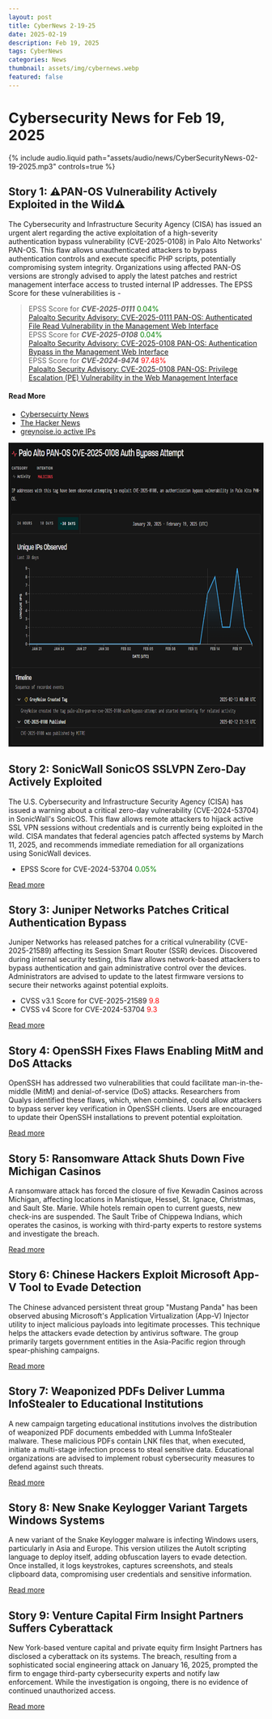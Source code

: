 ```yaml
---
layout: post
title: CyberNews 2-19-25
date: 2025-02-19
description: Feb 19, 2025
tags: CyberNews
categories: News
thumbnail: assets/img/cybernews.webp
featured: false
---
```


# Cybersecurity News for Feb 19, 2025

<div class="row mt-3">
    <div class="col-sm mt-3 mt-md-0">
        {% include audio.liquid path="assets/audio/news/CyberSecurityNews-02-19-2025.mp3" controls=true %}
    </div>
</div>

## Story 1: ⚠️PAN-OS Vulnerability Actively Exploited in the Wild⚠️

The Cybersecurity and Infrastructure Security Agency (CISA) has issued an urgent alert regarding the active exploitation of a high-severity authentication bypass vulnerability (CVE-2025-0108) in Palo Alto Networks' PAN-OS. This flaw allows unauthenticated attackers to bypass authentication controls and execute specific PHP scripts, potentially compromising system integrity. Organizations using affected PAN-OS versions are strongly advised to apply the latest patches and restrict management interface access to trusted internal IP addresses. The EPSS Score for these vulnerabilities is - 
> EPSS Score for ***CVE-2025-0111***<span style="color:green"> 0.04%</span>  
<a href="https://security.paloaltonetworks.com/CVE-2025-0111">Paloalto Security Advisory: CVE-2025-0111 PAN-OS: Authenticated File Read Vulnerability in the Management Web Interface</a>  
> EPSS Score for ***CVE-2025-0108***<span style="color:green"> 0.04%</span>  
<a href="https://security.paloaltonetworks.com/CVE-2025-0108">Paloalto Security Advisory: CVE-2025-0108 PAN-OS: Authentication Bypass in the Management Web Interface</a>  
> EPSS Score for ***CVE-2024-9474***<span style="color:red"> 97.48%</span>  
> <a href="https://security.paloaltonetworks.com/CVE-2024-9474">Paloalto Security Advisory: CVE-2025-0108 PAN-OS: Privilege Escalation (PE) Vulnerability in the Web Management Interface</a>  

#### Read More
- <a href="https://cybersecuritynews.com/pan-os-vulnerability-actively-exploited/" target="_blank">Cybersecuirty News</a>
- <a href="https://thehackernews.com/2025/02/cisa-adds-palo-alto-networks-and.html" target="_blank">The Hacker News</a>
- <a href="https://www.greynoise.io/blog/greynoise-observes-active-exploitation-of-pan-os-authentication-bypass-vulnerability-cve-2025-0108#GreyNoise" target="_blank">greynoise.io active IPs</a>  

<img src="/assets/img/security/paloalto_cve2025-0108.png" width="800" height="600">


## Story 2: SonicWall SonicOS SSLVPN Zero-Day Actively Exploited

The U.S. Cybersecurity and Infrastructure Security Agency (CISA) has issued a warning about a critical zero-day vulnerability (CVE-2024-53704) in SonicWall's SonicOS. This flaw allows remote attackers to hijack active SSL VPN sessions without credentials and is currently being exploited in the wild. CISA mandates that federal agencies patch affected systems by March 11, 2025, and recommends immediate remediation for all organizations using SonicWall devices.

- EPSS Score for CVE-2024-53704<span style="color:green"> 0.05%</span>
 

[Read more](https://cybersecuritynews.com/sonicwall-sonicos-sslvpn-rce-vulnerability-actively-exploited-in-the-wild/)

## Story 3: Juniper Networks Patches Critical Authentication Bypass

Juniper Networks has released patches for a critical vulnerability (CVE-2025-21589) affecting its Session Smart Router (SSR) devices. Discovered during internal security testing, this flaw allows network-based attackers to bypass authentication and gain administrative control over the devices. Administrators are advised to update to the latest firmware versions to secure their networks against potential exploits.

- CVSS v3.1 Score for CVE-2025-21589<span style="color:red"> 9.8</span>
- CVSS v4 Score for CVE-2024-53704<span style="color:red"> 9.3</span>

[Read more](https://www.bleepingcomputer.com/news/security/juniper-patches-critical-auth-bypass-in-session-smart-routers/)

## Story 4: OpenSSH Fixes Flaws Enabling MitM and DoS Attacks

OpenSSH has addressed two vulnerabilities that could facilitate man-in-the-middle (MitM) and denial-of-service (DoS) attacks. Researchers from Qualys identified these flaws, which, when combined, could allow attackers to bypass server key verification in OpenSSH clients. Users are encouraged to update their OpenSSH installations to prevent potential exploitation.

[Read more](https://www.csoonline.com/article/3827268/openssh-fixes-two-flaws-that-enable-a-man-in-the-middle-attack-and-denial-of-service.html)

## Story 5: Ransomware Attack Shuts Down Five Michigan Casinos

A ransomware attack has forced the closure of five Kewadin Casinos across Michigan, affecting locations in Manistique, Hessel, St. Ignace, Christmas, and Sault Ste. Marie. While hotels remain open to current guests, new check-ins are suspended. The Sault Tribe of Chippewa Indians, which operates the casinos, is working with third-party experts to restore systems and investigate the breach.

[Read more](https://www.securitymagazine.com/articles/101395-ransomware-attack-hits-5-michigan-casinos-shuts-them-down)

## Story 6: Chinese Hackers Exploit Microsoft App-V Tool to Evade Detection

The Chinese advanced persistent threat group "Mustang Panda" has been observed abusing Microsoft's Application Virtualization (App-V) Injector utility to inject malicious payloads into legitimate processes. This technique helps the attackers evade detection by antivirus software. The group primarily targets government entities in the Asia-Pacific region through spear-phishing campaigns.

[Read more](https://www.bleepingcomputer.com/news/security/chinese-hackers-abuse-microsoft-app-v-tool-to-evade-antivirus/)

## Story 7: Weaponized PDFs Deliver Lumma InfoStealer to Educational Institutions

A new campaign targeting educational institutions involves the distribution of weaponized PDF documents embedded with Lumma InfoStealer malware. These malicious PDFs contain LNK files that, when executed, initiate a multi-stage infection process to steal sensitive data. Educational organizations are advised to implement robust cybersecurity measures to defend against such threats.

[Read more](https://cybersecuritynews.com/weaponized-pdf-documents-deliver-lumma-infostealer/)

## Story 8: New Snake Keylogger Variant Targets Windows Systems

A new variant of the Snake Keylogger malware is infecting Windows users, particularly in Asia and Europe. This version utilizes the AutoIt scripting language to deploy itself, adding obfuscation layers to evade detection. Once installed, it logs keystrokes, captures screenshots, and steals clipboard data, compromising user credentials and sensitive information.

[Read more](https://www.theregister.com/2025/02/19/new_snake_keylogger_infects_windows/)

## Story 9: Venture Capital Firm Insight Partners Suffers Cyberattack

New York-based venture capital and private equity firm Insight Partners has disclosed a cyberattack on its systems. The breach, resulting from a sophisticated social engineering attack on January 16, 2025, prompted the firm to engage third-party cybersecurity experts and notify law enforcement. While the investigation is ongoing, there is no evidence of continued unauthorized access.

[Read more](https://www.bleepingcomputer.com/news/security/venture-capital-giant-insight-partners-hit-by-cyberattack/)
